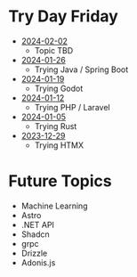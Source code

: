 # Try Day Friday

* [2024-02-02](./2024-02-02/)
  * Topic TBD
* [2024-01-26](./2024-01-26/)
  * Trying Java / Spring Boot
* [2024-01-19](./2024-01-19/)
  * Trying Godot
* [2024-01-12](./2024-01-12/)
  * Trying PHP / Laravel
* [2024-01-05](./2024-01-05/)
  * Trying Rust
* [2023-12-29](./2023-12-29/)
  * Trying HTMX

# Future Topics

* Machine Learning
* Astro
* .NET API
* Shadcn
* grpc
* Drizzle
* Adonis.js
